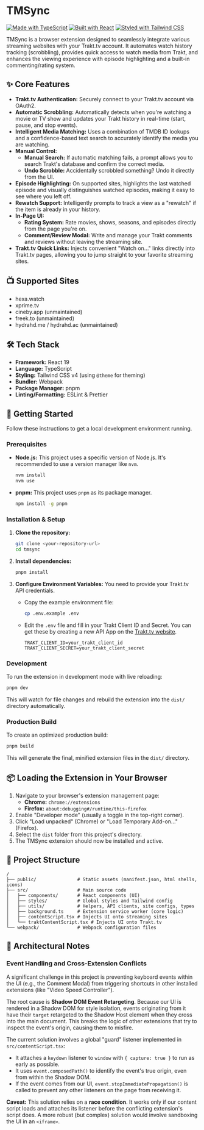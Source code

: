 # TMSync

[![Made with TypeScript](https://img.shields.io/badge/Made%20with-TypeScript-007ACC.svg)](https://www.typescriptlang.org/)
[![Built with React](https://img.shields.io/badge/Built%20with-React-61DAFB.svg)](https://reactjs.org/)
[![Styled with Tailwind CSS](https://img.shields.io/badge/Styled%20with-Tailwind%20CSS-38B2AC.svg)](https://tailwindcss.com/)

TMSync is a browser extension designed to seamlessly integrate various streaming websites with your Trakt.tv account. It automates watch history tracking (scrobbling), provides quick access to watch media from Trakt, and enhances the viewing experience with episode highlighting and a built-in commenting/rating system.

## ✨ Core Features

-   **Trakt.tv Authentication:** Securely connect to your Trakt.tv account via OAuth2.
-   **Automatic Scrobbling:** Automatically detects when you're watching a movie or TV show and updates your Trakt history in real-time (start, pause, and stop events).
-   **Intelligent Media Matching:** Uses a combination of TMDB ID lookups and a confidence-based text search to accurately identify the media you are watching.
-   **Manual Control:**
    -   **Manual Search:** If automatic matching fails, a prompt allows you to search Trakt's database and confirm the correct media.
    -   **Undo Scrobble:** Accidentally scrobbled something? Undo it directly from the UI.
-   **Episode Highlighting:** On supported sites, highlights the last watched episode and visually distinguishes watched episodes, making it easy to see where you left off.
-   **Rewatch Support:** Intelligently prompts to track a view as a "rewatch" if the item is already in your history.
-   **In-Page UI:**
    -   **Rating System:** Rate movies, shows, seasons, and episodes directly from the page you're on.
    -   **Comment/Review Modal:** Write and manage your Trakt comments and reviews without leaving the streaming site.
-   **Trakt.tv Quick Links:** Injects convenient "Watch on..." links directly into Trakt.tv pages, allowing you to jump straight to your favorite streaming sites.

## 📺 Supported Sites

-   hexa.watch
-   xprime.tv
-   cineby.app (unmaintained)
-   freek.to (unmaintained)
-   hydrahd.me / hydrahd.ac (unmaintained)

## 🛠️ Tech Stack

-   **Framework:** React 19
-   **Language:** TypeScript
-   **Styling:** Tailwind CSS v4 (using `@theme` for theming)
-   **Bundler:** Webpack
-   **Package Manager:** pnpm
-   **Linting/Formatting:** ESLint & Prettier

## 🚀 Getting Started

Follow these instructions to get a local development environment running.

### Prerequisites

-   **Node.js:** This project uses a specific version of Node.js. It's recommended to use a version manager like `nvm`.
    ```bash
    nvm install
    nvm use
    ```
-   **pnpm:** This project uses `pnpm` as its package manager.
    ```bash
    npm install -g pnpm
    ```

### Installation & Setup

1.  **Clone the repository:**

    ```bash
    git clone <your-repository-url>
    cd tmsync
    ```

2.  **Install dependencies:**

    ```bash
    pnpm install
    ```

3.  **Configure Environment Variables:**
    You need to provide your Trakt.tv API credentials.
    -   Copy the example environment file:
        ```bash
        cp .env.example .env
        ```
    -   Edit the `.env` file and fill in your Trakt Client ID and Secret. You can get these by creating a new API App on the [Trakt.tv website](https://trakt.tv/oauth/applications/new).
        ```.env
        TRAKT_CLIENT_ID=your_trakt_client_id
        TRAKT_CLIENT_SECRET=your_trakt_client_secret
        ```

### Development

To run the extension in development mode with live reloading:

```bash
pnpm dev
```

This will watch for file changes and rebuild the extension into the `dist/` directory automatically.

### Production Build

To create an optimized production build:

```bash
pnpm build
```

This will generate the final, minified extension files in the `dist/` directory.

## 📦 Loading the Extension in Your Browser

1.  Navigate to your browser's extension management page:
    -   **Chrome:** `chrome://extensions`
    -   **Firefox:** `about:debugging#/runtime/this-firefox`
2.  Enable "Developer mode" (usually a toggle in the top-right corner).
3.  Click "Load unpacked" (Chrome) or "Load Temporary Add-on..." (Firefox).
4.  Select the `dist` folder from this project's directory.
5.  The TMSync extension should now be installed and active.

## 📂 Project Structure

```
/
├── public/               # Static assets (manifest.json, html shells, icons)
├── src/                  # Main source code
│   ├── components/       # React components (UI)
│   ├── styles/           # Global styles and Tailwind config
│   ├── utils/            # Helpers, API clients, site configs, types
│   ├── background.ts     # Extension service worker (core logic)
│   ├── contentScript.tsx # Injects UI onto streaming sites
│   └── traktContentScript.tsx # Injects UI onto Trakt.tv
└── webpack/              # Webpack configuration files
```

## 📝 Architectural Notes

### Event Handling and Cross-Extension Conflicts

A significant challenge in this project is preventing keyboard events within the UI (e.g., the Comment Modal) from triggering shortcuts in other installed extensions (like "Video Speed Controller").

The root cause is **Shadow DOM Event Retargeting**. Because our UI is rendered in a Shadow DOM for style isolation, events originating from it have their `target` retargeted to the Shadow Host element when they cross into the main document. This breaks the logic of other extensions that try to inspect the event's origin, causing them to misfire.

The current solution involves a global "guard" listener implemented in `src/contentScript.tsx`:

-   It attaches a `keydown` listener to `window` with `{ capture: true }` to run as early as possible.
-   It uses `event.composedPath()` to identify the event's true origin, even from within the Shadow DOM.
-   If the event comes from our UI, `event.stopImmediatePropagation()` is called to prevent any other listeners on the page from receiving it.

**Caveat:** This solution relies on a **race condition**. It works only if our content script loads and attaches its listener before the conflicting extension's script does. A more robust (but complex) solution would involve sandboxing the UI in an `<iframe>`.
